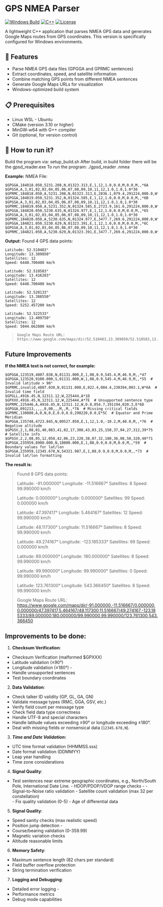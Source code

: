 # GPS NMEA Parser

[![Windows Build](https://img.shields.io/badge/build-passing-brightgreen)](https://github.com/yourusername/gps-parser)
[![C++](https://img.shields.io/badge/C%2B%2B-17-blue.svg?style=flat&logo=c%2B%2B)](https://github.com/yourusername/gps-parser)
[![License](https://img.shields.io/badge/license-MIT-blue.svg)](https://github.com/yourusername/gps-parser)

A lightweight C++ application that parses NMEA GPS data and generates Google Maps routes from GPS coordinates. This version is specifically configured for Windows environments.

## 🚀 Features

- Parse NMEA GPS data files (GPGGA and GPRMC sentences)
- Extract coordinates, speed, and satellite information
- Combine matching GPS points from different NMEA sentences
- Generate Google Maps URLs for visualization
- Windows-optimized build system

## 📋 Prerequisites

- Linux WSL - Ubuntu
- CMake (version 3.10 or higher)
- MinGW-w64 with G++ compiler
- Git (optional, for version control)

## 🔧 How to run it?
Build the program via: setup_build.sh
After build, in build folder there will be the gpsd_reader.exe
To run the program:
./gpsd_reader <file>.nmea

**Example:**
NMEA File:


    $GPGGA,184818.050,5231.208,N,01323.313,E,1,12,1.0,0.0,M,0.0,M,,*6A
    $GPGSA,A,3,01,02,03,04,05,06,07,08,09,10,11,12,1.0,1.0,1.0*30
    $GPRMC,184818.050,A,5231.208,N,01323.313,E,2836.1,079.4,291224,000.0,W*44
    $GPGGA,184819.050,5231.352,N,01324.585,E,1,12,1.0,0.0,M,0.0,M,,*6B
    $GPGSA,A,3,01,02,03,04,05,06,07,08,09,10,11,12,1.0,1.0,1.0*30
    $GPRMC,184819.050,A,5231.352,N,01324.585,E,2723.9,161.6,291224,000.0,W*4C
    $GPGGA,184820.050,5230.635,N,01324.977,E,1,12,1.0,0.0,M,0.0,M,,*65
    $GPGSA,A,3,01,02,03,04,05,06,07,08,09,10,11,12,1.0,1.0,1.0*30
    $GPRMC,184820.050,A,5230.635,N,01324.977,E,3477.7,269.6,291224,000.0,W*44
    $GPGGA,184821.050,5230.629,N,01323.391,E,1,12,1.0,0.0,M,0.0,M,,*6C
    $GPGSA,A,3,01,02,03,04,05,06,07,08,09,10,11,12,1.0,1.0,1.0*30
    $GPRMC,184821.050,A,5230.629,N,01323.391,E,3477.7,269.6,291224,000.0,W*4D


**Output:**
    Found 4 GPS data points:
    
    Latitude: 52.510483°
    Longitude: 13.389850°
    Satellites: 12
    Speed: 6440.700400 km/h
    
    Latitude: 52.510583°
    Longitude: 13.416283°
    Satellites: 12
    Speed: 6440.700400 km/h
    
    Latitude: 52.520133°
    Longitude: 13.388550°
    Satellites: 12
    Speed: 5252.457200 km/h
    
    Latitude: 52.522533°
    Longitude: 13.409750°
    Satellites: 12
    Speed: 5044.662800 km/h

>     Google Maps Route URL:
>     https://www.google.com/maps/dir/52.510483,13.389850/52.510583,13.416283/52.520133,13.388550/52.522533,13.409750




## Future Improvements

**If the NMEA text is not correct, for example:**

    $GPGGA,123519,4807.038,N,01131.000,E,1,08,0.9,545.4,M,46.9,M,,*47
    $GPGGA,123520,9100.000,S,01131.000,W,1,08,0.9,545.4,M,46.9,M,,*55  # Invalid latitude > 90°
    $GPRMC,invalid,4807.038,N,01131.000,E,022.4,084.4,230394,003.1,W*6A  # Invalid time field
    $GPGLL,4916.45,N,12311.12,W,225444,A*1D
    $GPXXX,4916.45,N,12311.12,W,225444,A*7E  # Unsupported sentence type
    $GPRMC,225446,A,4916.45,N,12311.12,W,0.0,054.7,191194,020.3,E*6D
    $GPGGA,091213,,,,,0,00,,,M,,M,,*7A  # Missing critical fields
    $GPRMC,130000,A,0,N,0,E,0.0,0.0,290220,0.0,E*5C  # Equator and Prime Meridian
    $GPGGA,135748,4723.845,N,00527.850,E,1,12,1.0,-10.2,M,48.0,M,,*76  # Negative altitude
    $GPGSV,2,1,08,01,40,083,41,02,17,308,43,03,25,150,37,04,27,312,39*75  # Satellite info
    $GPGSV,2,2,08,05,12,058,42,06,23,220,38,07,32,180,36,08,50,320,40*71
    $GPGGA,235959,8900.000,N,18000.000,E,1,08,0.9,0.0,M,0.0,M,,*59  # Boundary values for lat/lon
    $GPGGA,235959,12345.678,N,54321.987,E,1,08,0.9,0.0,M,0.0,M,,*73  # Invalid lat/lon formatting
 **The result is:**

> Found 8 GPS data points:
> 
> Latitude: -91.000000° Longitude: -11.516667° Satellites: 8 Speed:
> 99.990000 km/h
> 
> Latitude: 0.000000° Longitude: 0.000000° Satellites: 99 Speed:
> 0.000000 km/h
> 
> Latitude: 47.397417° Longitude: 5.464167° Satellites: 12 Speed:
> 99.990000 km/h
> 
> Latitude: 48.117300° Longitude: 11.516667° Satellites: 8 Speed:
> 99.990000 km/h
> 
> Latitude: 49.274167° Longitude: -123.185333° Satellites: 99 Speed:
> 0.000000 km/h
> 
> Latitude: 89.000000° Longitude: 180.000000° Satellites: 8 Speed:
> 99.990000 km/h
> 
> Latitude: 99.990000° Longitude: 99.990000° Satellites: 0 Speed:
> 99.990000 km/h
> 
> Latitude: 123.761300° Longitude: 543.366450° Satellites: 8 Speed:
> 99.990000 km/h
> 
> Google Maps Route URL:
> https://www.google.com/maps/dir/-91.000000,-11.516667/0.000000,0.000000/47.397417,5.464167/48.117300,11.516667/49.274167,-123.185333/89.000000,180.000000/99.990000,99.990000/123.761300,543.366450

## Improvements to be done:


1.  **Checksum Verification**:
    
- Checksum Verification  (malformed $GPXXX)  
- Latitude validation  (±90°) 
-   Longitude validation  (±180°)  -
-  Handle unsupported sentences 
-  Test boundary coordinates
2.  **Data Validation**:
- Check talker ID validity  (GP, GL, GA, GN)  
- Validate message types  (RMC, GGA, GSV, etc.)   
- Verify field count per message type 
- Check field data type correctness 
- Handle UTF-8 and special characters
- Handle latitude values exceeding ±90° or longitude exceeding ±180°.
- Deal with missing fields or nonsensical data (`12345.678,N`).
  
3.  ***Time and Date Validation*:**
- UTC time format validation (HHMMSS.sss)
- Date format validation (DDMMYY)
- Leap year handling
- Time zone considerations
4.  **Signal Quality**:
    
   -  Test sentences near extreme geographic coordinates, e.g., North/South Pole, International Date Line.
    - HDOP/PDOP/VDOP range checks - 
    - Signal-to-Noise ratio validation 
    - Satellite count validation  (max 32 per constellation)  
    - Fix quality validation  (0-5)  - Age of differential data

5.  **Signal Quality**:
- Speed sanity checks  (max realistic speed)  
- Position jump detection - 
- Course/bearing validation  (0-359.99)  
- Magnetic variation checks 
- Altitude reasonable limits


6.  **Memory Safety**:
- Maximum sentence length  (82 chars per standard)  
- Field buffer overflow protection 
- String termination verification 

7.  **Logging and Debugging**:
- Detailed error logging - 
- Performance metrics 
- Debug mode capabilities
